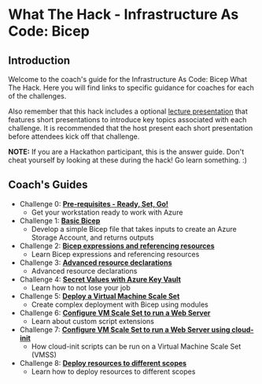 # What The Hack - Infrastructure As Code: Bicep

## Introduction
Welcome to the coach's guide for the Infrastructure As Code: Bicep What The Hack. Here you will find links to specific guidance for coaches for each of the challenges.

Also remember that this hack includes a optional [lecture presentation](WTH-IaC-Bicep-Lectures.pptx) that features short presentations to introduce key topics associated with each challenge. It is recommended that the host present each short presentation before attendees kick off that challenge.

**NOTE:** If you are a Hackathon participant, this is the answer guide.  Don't cheat yourself by looking at these during the hack!  Go learn something. :)

## Coach's Guides
- Challenge 0: **[Pre-requisites - Ready, Set, Go!](Solution-00.md)**
   - Get your workstation ready to work with Azure
- Challenge 1: **[Basic Bicep](./Student/Bicep-Challenge-01.md)**
   - Develop a simple Bicep file that takes inputs to create an Azure Storage Account, and returns outputs
- Challenge 2: **[Bicep expressions and referencing resources](./Student/Bicep-Challenge-02.md)**
   - Learn Bicep expressions and referencing resources
- Challenge 3: **[Advanced resource declarations](./Student/Bicep-Challenge-03.md)**
   - Advanced resource declarations
- Challenge 4: **[Secret Values with Azure Key Vault](./Student/Bicep-Challenge-04.md)**
   - Learn how to not lose your job
- Challenge 5: **[Deploy a Virtual Machine Scale Set](./Student/Bicep-Challenge-05.md)**
   - Create complex deployment with Bicep using modules
- Challenge 6: **[Configure VM Scale Set to run a Web Server](./Student/Bicep-Challenge-05.md)**
   - Learn about custom script extensions
- Challenge 7: **[Configure VM Scale Set to run a Web Server using cloud-init](./Student/Bicep-Challenge-06.md)**
   - How cloud-init scripts can be run on a Virtual Machine Scale Set (VMSS)
- Challenge 8: **[Deploy resources to different scopes](./Student/Bicep-Challenge-07.md)**
   - Learn how to deploy resources to different scopes